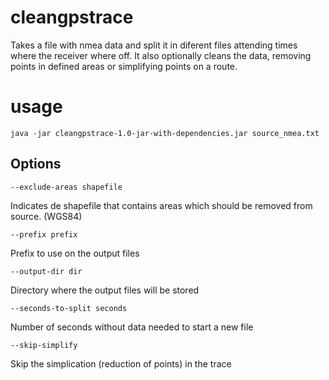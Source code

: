 # cleangpstrace

Takes a file with nmea data and split it in diferent files attending times where the receiver where off.
It also optionally cleans the data, removing points in defined areas or simplifying points on a route.


# usage


    java -jar cleangpstrace-1.0-jar-with-dependencies.jar source_nmea.txt

## Options

    --exclude-areas shapefile
Indicates de shapefile that contains areas which should be removed from source. (WGS84)

    --prefix prefix
Prefix to use on the output files

    --output-dir dir
Directory where the output files will be stored

    --seconds-to-split seconds
Number of seconds without data needed to start a new file

    --skip-simplify
Skip the simplication (reduction of points) in the trace
